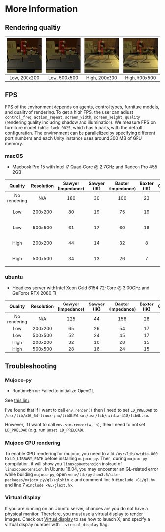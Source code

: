 # More Information


## Rendering qualtiy

|<img src="img/quality/camera_ob_0_200.png" width="150"/>|<img src="img/quality/camera_ob_0_500.png" width="150"/>|<img src="img/quality/camera_ob_4_200.png" width="150"/>|<img src="img/quality/camera_ob_4_500.png" width="150"/>|
| :----------: | :--------: | :----------------: | :---------: |
| Low, 200x200 | Low, 500x500 | High, 200x200 | High, 500x500 |


## FPS

FPS of the environment depends on agents, control types, furniture models, and quality of rendering.
To get a high FPS, the user can adjust `control_freq`, `action_repeat`, `screen_width`, `screen_height`, `quality` (rendering quality including shadow and illumination).
We measure FPS on furniture model `table_lack_0825`, which has 5 parts, with the default configuration.
The environment can be parallelized by specifying different port numbers and each Unity instance uses around 300 MB of GPU memory.

### macOS
* Macbook Pro 15 with Intel i7 Quad-Core @ 2.7GHz and Radeon Pro 455 2GB

|   Quality    | Resolution | Sawyer (Impedance) | Sawyer (IK) | Baxter (Impedance) | Baxter (IK) | Cursor | Image |
| :----------: | :--------: | :----------------: | :---------: | :----------------: | :---------: | :----: | :---: |
| No rendering |    N/A     |        180         |     30      |        100         |     23      |  250   |  N/A  |
| Low          |  200x200   |         80         |     19      |         75         |     19      |  138   |<img src="img/quality/camera_ob_0_200.png" width="150">|
| Low          |  500x500   |         61         |     17      |         60         |     16      |   92   |<img src="img/quality/camera_ob_0_200.png" width="150">|
| High         |  200x200   |         44         |     14      |         32         |      8      |   80   |<img src="img/quality/camera_ob_4_200.png" width="150">|
| High         |  500x500   |         34         |     13      |         26         |      7      |   69   |<img src="img/quality/camera_ob_4_500.png" width="150">|


### ubuntu
* Headless server with Intel Xeon Gold 6154 72-Core @ 3.00GHz and GeForce RTX 2080 Ti

|   Quality    | Resolution | Sawyer (Impedance) | Sawyer (IK) | Baxter (Impedance) | Baxter (IK) | Cursor |
| :----------: | :--------: | :----------------: | :---------: | :----------------: | :---------: | :----: |
| No rendering |    N/A     |        225         |     44      |        158         |     28      |  491   |
| Low          |  200x200   |         65         |     26      |         54         |     17      |   95   |
| Low          |  500x500   |         52         |     24      |         45         |     17      |   65   |
| High         |  200x200   |         32         |     16      |         28         |     15      |   49   |
| High         |  500x500   |         28         |     16      |         24         |     15      |   42   |



## Troubleshooting

### Mujoco-py
* RuntimeError: Failed to initialize OpenGL

See [this link](https://github.com/openai/mujoco-py/issues/187#issuecomment-384905400).

I've found that if I want to call `env.render()` then I need to set `LD_PRELOAD` to `/usr/lib/x86_64-linux-gnu/libGLEW.so:/usr/lib/nvidia-418/libGL.so`.

However, if I want to call `env.sim.render(w, h)`, then I need to not set `LD_PRELOAD` (e.g. run `unset LD_PRELOAD`).

### Mujoco GPU rendering
To enable GPU rendering for mujoco, you need to add `/usr/lib/nvidia-000` to `LD_LIBRARY_PATH` before installing `mujoco-py`.
Then, during `mujoco-py` compilation, it will show you `linuxgpuextension` instead of `linuxcpuextension`.
In Ubuntu 18.04, you may encounter an GL-related error while building `mujoco-py`, open `venv/lib/python3.6/site-packages/mujoco_py/gl/eglshim.c` and comment line 5 `#include <GL/gl.h>` and line 7 `#include <GL/glext.h>`.

### Virtual display
If you are running on an Ubuntu server, chances are you do not have a physical monitor. Therefore, you must use a virtual display to render
images. Check out [Virtual display](installation.md#virtual-display) to see how to launch X, and specify a virtual display number with `--virtual_display` flag.

